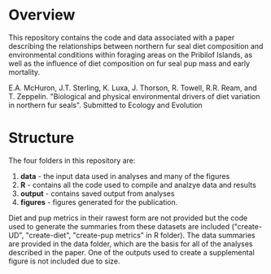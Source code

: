 # Overview
This repository contains the code and data associated with a paper describing the relationships between northern fur seal diet composition and environmental conditions within foraging areas on the Pribilof Islands, as well as the influence of diet composition on fur seal pup mass and early mortality. 

E.A. McHuron, J.T. Sterling, K. Luxa, J. Thorson, R. Towell, R.R. Ream, and T. Zeppelin. "Biological and physical environmental drivers of diet variation in northern fur seals". Submitted to Ecology and Evolution

# Structure
The four folders in this repository are: 
1) **data** - the input data used in analyses and many of the figures
2) **R** - contains all the code used to compile and analzye data and results
3) **output** - contains saved output from analyses
4) **figures** - figures generated for the publication.

Diet and pup metrics in their rawest form are not provided but the code used to generate the summaries from these datasets are included ("create-UD", "create-diet", "create-pup metrics" in R folder). The data summaries are provided in the data folder, which are the basis for all of the analyses described in the paper. One of the outputs used to create a supplemental figure is not included due to size.


 
